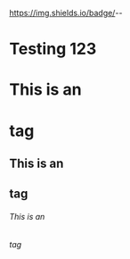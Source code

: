 https://img.shields.io/badge/<hello>-<world>-<ff69b4>
# Testing 123
# This is an <h1> tag
## This is an <h2> tag
###### This is an <h6> tag